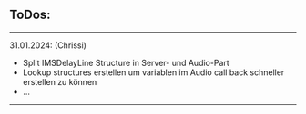 ## ToDos:

-----------
31.01.2024: (Chrissi)
* Split IMSDelayLine Structure in Server- und Audio-Part
* Lookup structures erstellen um variablen im Audio call back schneller erstellen zu können
* ...

------------
